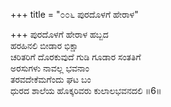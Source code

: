 +++
title = "೦೦೬ ಪುರದೊಳಗೆ ಹೇರಾಳ"

+++
ಪುರದೊಳಗೆ ಹೇರಾಳ ಹಬ್ಬದ  
ಹರಹಿನಲಿ ಬೀಡಾರ ಭಿಕ್ಷಾ  
ಚರಿತರಿಗೆ ದೊರಕುವುದೆ ಗುಡಿ ಗೂಡಾರ ಸಂತತಿಗೆ   
ಅರಸುಗಳು ನಾವಲ್ಲ ಭವನಾಂ  
ತರವದೇಕೆಮಗೆಂದು ಘಟ ಬಂ  
ಧುರದ ಶಾಲೆಯ ಹೊಕ್ಕರಿವರು ಕುಲಾಲಭವನದಲಿ     ॥6॥